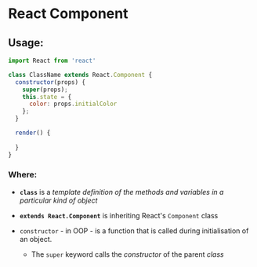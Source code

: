 # React Component

## Usage:
```js
import React from 'react'

class ClassName extends React.Component {
  constructor(props) {
    super(props);
    this.state = {
      color: props.initialColor
    };
  }

  render() {
    
  }
}
```

### Where:
- **`class`** is a *template definition of the methods and variables in a particular kind of object*
- **`extends React.Component`** is inheriting React's `Component` class

- `constructor` - in OOP - is a function that is called during initialisation of an object.
  - The `super` keyword calls the *constructor* of the parent *class*
